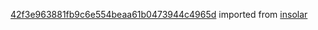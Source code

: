 [42f3e963881fb9c6e554beaa61b0473944c4965d](https://github.com/insolar/insolar/commit/42f3e963881fb9c6e554beaa61b0473944c4965d) imported from [insolar](https://github.com/insolar/insolar)
